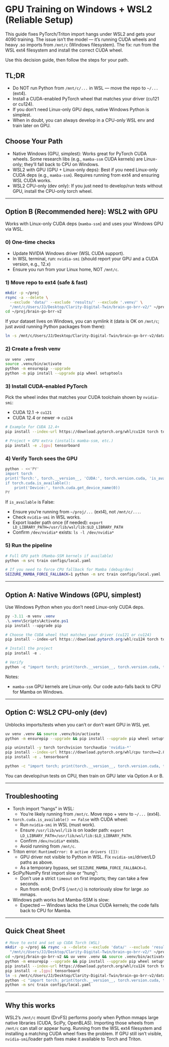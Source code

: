 # GPU Training on Windows + WSL2 (Reliable Setup)

This guide fixes PyTorch/Triton import hangs under WSL2 and gets your 4090 training. The issue isn’t the model — it’s running CUDA wheels and heavy .so imports from `/mnt/c` (Windows filesystem). The fix: run from the WSL ext4 filesystem and install the correct CUDA wheel.

Use this decision guide, then follow the steps for your path.

## TL;DR

- Do NOT run Python from `/mnt/c/...` in WSL — move the repo to `~/...` (ext4).
- Install a CUDA-enabled PyTorch wheel that matches your driver (cu121 or cu124).
- If you don’t need Linux-only GPU deps, native Windows Python is simplest.
- When in doubt, you can always develop in a CPU-only WSL env and train later on GPU.

## Choose Your Path

- Native Windows (GPU, simplest): Works great for PyTorch CUDA wheels. Some research libs (e.g., `mamba-ssm` CUDA kernels) are Linux-only; they’ll fall back to CPU on Windows.
- WSL2 with GPU (GPU + Linux-only deps): Best if you need Linux-only CUDA deps (e.g., `mamba-ssm`). Requires running from ext4 and ensuring WSL CUDA works.
- WSL2 CPU-only (dev only): If you just need to develop/run tests without GPU, install the CPU-only torch wheel.

---

## Option B (Recommended here): WSL2 with GPU

Works with Linux-only CUDA deps (`mamba-ssm`) and uses your Windows GPU via WSL.

### 0) One-time checks

- Update NVIDIA Windows driver (WSL CUDA support).
- In WSL terminal, run: `nvidia-smi` (should report your GPU and a CUDA version, e.g., 12.x)
- Ensure you run from your Linux home, NOT `/mnt/c`.

### 1) Move repo to ext4 (safe & fast)

```bash
mkdir -p ~/proj
rsync -a --delete \
  --exclude 'data/' --exclude 'results/' --exclude '.venv/' \
  "/mnt/c/Users/JJ/Desktop/Clarity-Digital-Twin/brain-go-brr-v2/" ~/proj/brain-go-brr-v2
cd ~/proj/brain-go-brr-v2
```

If your dataset lives on Windows, you can symlink it (data is OK on `/mnt/c`; just avoid running Python packages from there):

```bash
ln -s /mnt/c/Users/JJ/Desktop/Clarity-Digital-Twin/brain-go-brr-v2/data data
```

### 2) Create a fresh venv

```bash
uv venv .venv
source .venv/bin/activate
python -m ensurepip --upgrade
python -m pip install --upgrade pip wheel setuptools
```

### 3) Install CUDA-enabled PyTorch

Pick the wheel index that matches your CUDA toolchain shown by `nvidia-smi`:

- CUDA 12.1 → `cu121`
- CUDA 12.4 or newer → `cu124`

```bash
# Example for CUDA 12.4+
pip install --index-url https://download.pytorch.org/whl/cu124 torch torchvision torchaudio

# Project + GPU extra (installs mamba-ssm, etc.)
pip install -e .[gpu] tensorboard
```

### 4) Verify Torch sees the GPU

```bash
python - <<'PY'
import torch
print('Torch:', torch.__version__, 'CUDA:', torch.version.cuda, 'is_available:', torch.cuda.is_available())
if torch.cuda.is_available():
    print('Device:', torch.cuda.get_device_name(0))
PY
```

If `is_available` is False:

- Ensure you’re running from `~/proj/...` (ext4), not `/mnt/c/...`.
- Check `nvidia-smi` in WSL works.
- Export loader path once (if needed): `export LD_LIBRARY_PATH=/usr/lib/wsl/lib:$LD_LIBRARY_PATH`
- Confirm `/dev/nvidia*` exists: `ls -l /dev/nvidia*`

### 5) Run the pipeline

```bash
# Full GPU path (Mamba-SSM kernels if available)
python -m src train configs/local.yaml

# If you need to force CPU fallback for Mamba (debug/dev)
SEIZURE_MAMBA_FORCE_FALLBACK=1 python -m src train configs/local.yaml
```

---

## Option A: Native Windows (GPU, simplest)

Use Windows Python when you don’t need Linux-only CUDA deps.

```powershell
py -3.11 -m venv .venv
.\.venv\Scripts\Activate.ps1
pip install --upgrade pip

# Choose the CUDA wheel that matches your driver (cu121 or cu124)
pip install --index-url https://download.pytorch.org/whl/cu124 torch torchvision torchaudio

# Install the project
pip install -e .

# Verify
python -c "import torch; print(torch.__version__, torch.version.cuda, torch.cuda.is_available())"
```

Notes:

- `mamba-ssm` GPU kernels are Linux-only. Our code auto-falls back to CPU for Mamba on Windows.

---

## Option C: WSL2 CPU-only (dev)

Unblocks imports/tests when you can’t or don’t want GPU in WSL yet.

```bash
uv venv .venv && source .venv/bin/activate
python -m ensurepip --upgrade && pip install --upgrade pip wheel setuptools

pip uninstall -y torch torchvision torchaudio 'nvidia-*'
pip install --index-url https://download.pytorch.org/whl/cpu torch==2.8.0+cpu
pip install -e . tensorboard

python -c "import torch; print(torch.__version__, torch.version.cuda, torch.cuda.is_available())"  # expect cpu, None, False
```

You can develop/run tests on CPU, then train on GPU later via Option A or B.

---

## Troubleshooting

- Torch import “hangs” in WSL:
  - You’re likely running from `/mnt/c`. Move repo + venv to `~/...` (ext4).
- `torch.cuda.is_available() == False` with CUDA wheel:
  - Run `nvidia-smi` in WSL (must work).
  - Ensure `/usr/lib/wsl/lib` is on loader path: `export LD_LIBRARY_PATH=/usr/lib/wsl/lib:$LD_LIBRARY_PATH`.
  - Confirm `/dev/nvidia*` exists.
  - Avoid running from `/mnt/c`.
- Triton error: `RuntimeError: 0 active drivers ([])`:
  - GPU driver not visible to Python in WSL. Fix `nvidia-smi`/driver/LD paths as above.
  - As a temporary bypass, set `SEIZURE_MAMBA_FORCE_FALLBACK=1`.
- SciPy/NumPy first import slow or “hung”:
  - Don’t use a strict `timeout` on first imports; they can take a few seconds.
  - Run from ext4; DrvFS (`/mnt/c`) is notoriously slow for large .so mmaps.
- Windows path works but Mamba-SSM is slow:
  - Expected — Windows lacks the Linux CUDA kernels; the code falls back to CPU for Mamba.

---

## Quick Cheat Sheet

```bash
# Move to ext4 and set up CUDA Torch (WSL)
mkdir -p ~/proj && rsync -a --delete --exclude 'data/' --exclude 'results/' --exclude '.venv/' \
  "/mnt/c/Users/JJ/Desktop/Clarity-Digital-Twin/brain-go-brr-v2/" ~/proj/brain-go-brr-v2
cd ~/proj/brain-go-brr-v2 && uv venv .venv && source .venv/bin/activate
python -m ensurepip --upgrade && pip install --upgrade pip wheel setuptools
pip install --index-url https://download.pytorch.org/whl/cu124 torch torchvision torchaudio
pip install -e .[gpu] tensorboard
ln -s /mnt/c/Users/JJ/Desktop/Clarity-Digital-Twin/brain-go-brr-v2/data data
python -c "import torch; print(torch.__version__, torch.version.cuda, torch.cuda.is_available())"
python -m src train configs/local.yaml
```

---

## Why this works

WSL2’s `/mnt/c` mount (DrvFS) performs poorly when Python mmaps large native libraries (CUDA, SciPy, OpenBLAS). Importing those wheels from `/mnt/c` can stall or appear hung. Running from the WSL ext4 filesystem and installing a matching CUDA wheel fixes the problem. If GPU still isn’t visible, `nvidia-smi`/loader path fixes make it available to Torch and Triton.

